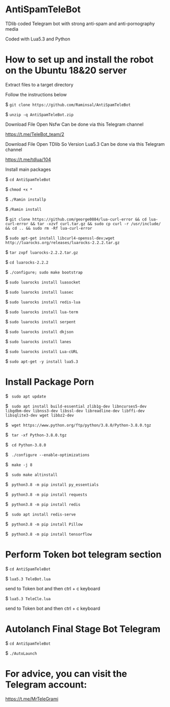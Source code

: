 # AntiSpamTeleBot

TDlib coded Telegram bot with strong anti-spam and anti-pornography media

Coded with Lua5.3 and Python

# How to set up and install the robot on the Ubuntu 18&20 server

Extract files to a target directory

Follow the instructions below



$ `git clone https://github.com/Raminsal/AntiSpamTeleBot`

$ `unzip -q AntiSpamTeleBot.zip`


Download File Open Nsfw Can be done via this Telegram channel

https://t.me/TeleBot_team/2

Download File Open TDlib So Version Lua5.3 Can be done via this Telegram channel

https://t.me/tdlua/104

Install main packages

$ `cd AntiSpamTeleBot`

$ `chmod +x *`

$ `./Ramin installp`

$ `/Ramin install`

$ `git clone https://github.com/george0884/lua-curl-error && cd lua-curl-error && tar -xzvf curl.tar.gz && sudo cp curl -r /usr/include/ && cd .. && sudo rm -Rf lua-curl-error`

$ `sudo apt-get install libcurl4-openssl-dev;wget http://luarocks.org/releases/luarocks-2.2.2.tar.gz`

$ `tar zxpf luarocks-2.2.2.tar.gz`

$ `cd luarocks-2.2.2`

$ `./configure; sudo make bootstrap`

$ `sudo luarocks install luasocket`

$ `sudo luarocks install luasec`

$ `sudo luarocks install redis-lua`

$ `sudo luarocks install lua-term`

$ `sudo luarocks install serpent`

$ `sudo luarocks install dkjson`

$ `sudo luarocks install lanes`

$ `sudo luarocks install Lua-cURL`

$ `sudo apt-get -y install lua5.3`


# Install Package Porn

$ ` sudo apt update`

$ ` sudo apt install build-essential zlib1g-dev libncurses5-dev libgdbm-dev libnss3-dev libssl-dev libreadline-dev libffi-dev libsqlite3-dev wget libbz2-dev`

$ ` wget https://www.python.org/ftp/python/3.8.0/Python-3.8.0.tgz`

$ ` tar -xf Python-3.8.0.tgz`

$ ` cd Python-3.8.0`

$ ` ./configure --enable-optimizations`

$ ` make -j 8`

$ ` sudo make altinstall`

$ ` python3.8 -m pip install py_essentials`

$ ` python3.8 -m pip install requests`

$ ` python3.8 -m pip install redis`

$ ` sudo apt install redis-serve`

$ ` python3.8 -m pip install Pillow`

$ ` python3.8 -m pip install tensorflow`

# Perform Token bot telegram section

$ `cd AntiSpamTeleBot`

$ `lua5.3 TeleBot.lua`

send to Token bot and then ctrl + c keyboard

$ `lua5.3 TeleCle.lua`

send to Token bot and then ctrl + c keyboard

# Autolanch Final Stage Bot Telegram

$ `cd AntiSpamTeleBot`

$ `./AutoLaunch`

# For advice, you can visit the Telegram account:
https://t.me/MrTeleGrami
